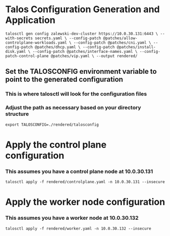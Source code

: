 # Talos Configuration Generation and Application  
`talosctl gen config zalewski-dev-cluster https://10.0.30.131:6443 \
  --with-secrets secrets.yaml \
  --config-patch @patches/allow-controlplane-workloads.yaml \
  --config-patch @patches/cni.yaml \
  --config-patch @patches/dhcp.yaml \
  --config-patch @patches/install-disk.yaml \
  --config-patch @patches/interface-names.yaml \
  --config-patch-control-plane @patches/vip.yaml \
  --output rendered/`


## Set the TALOSCONFIG environment variable to point to the generated configuration
### This is where talosctl will look for the configuration files
### Adjust the path as necessary based on your directory structure
`export TALOSCONFIG=./rendered/talosconfig`


# Apply the control plane configuration
  ### This assumes you have a control plane node at 10.0.30.131
`talosctl apply -f rendered/controlplane.yaml -n 10.0.30.131 --insecure`

# Apply the worker node configuration
  ### This assumes you have a worker node at 10.0.30.132
`talosctl apply -f rendered/worker.yaml -n 10.0.30.132 --insecure`